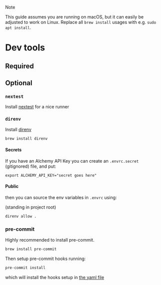> [!NOTE]
> This guide assumes you are running on macOS, but it can easily be adjusted
> to work on Linux. Replace all `brew install` usages with e.g. `sudo apt install`.

# Dev tools

## Required

## Optional

### `nextest`

Install [nextest](https://nexte.st/) for a nice runner

### `direnv`

Install [direnv](https://direnv.net/)

```sh
brew install direnv
```

#### Secrets

If you have an Alchemy API Key you can create an `.envrc.secret` (gitignored) file, and put:

```plaintext
export ALCHEMY_API_KEY="secret goes here"
```

#### Public

then you can source the env variables in `.envrc` using:

(standing in project root)

```sh
direnv allow .
```

### pre-commit

Highly recommended to install pre-commit.

```sh
brew install pre-commit
```

Then setup pre-commit hooks running:

```sh
pre-commit install
```

which will install the hooks setup in [the yaml file](./.pre-commit-config.yaml)
